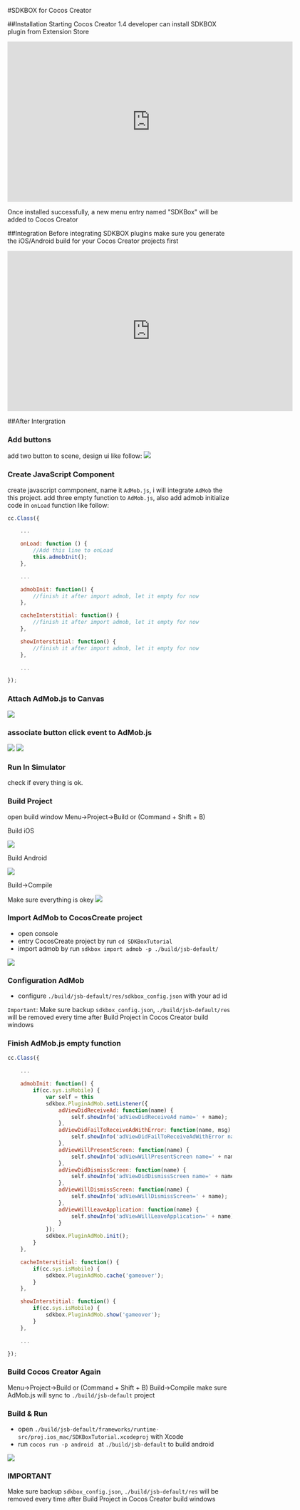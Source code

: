 #SDKBOX for Cocos Creator

##Installation
Starting Cocos Creator 1.4 developer can install SDKBOX plugin from Extension Store

<iframe src='https://gfycat.com/ifr/ConsciousSomberGerenuk' frameborder='0' scrolling='no' width='640' height='360' allowfullscreen></iframe>

Once installed successfully, a new menu entry named "SDKBox" will be added to Cocos Creator 

##Integration
Before integrating SDKBOX plugins make sure you generate the iOS/Android build for your Cocos Creator projects first

<iframe src='https://gfycat.com/ifr/EntireLinearBeetle' frameborder='0' scrolling='no' width='640' height='360' allowfullscreen></iframe>


##After Intergration

### Add buttons

add two button to scene, design ui like follow:
![](../imgs/ccc_tutorial_ui_design.png)

### Create JavaScript Component

create javascript commponent, name it `AdMob.js`, i will integrate `AdMob` the this project. add three empty function to `AdMob.js`, also add admob initialize code in `onLoad` function like follow:

```js
cc.Class({

    ...

    onLoad: function () {
        //Add this line to onLoad
        this.admobInit();
    },

    ...

    admobInit: function() {
        //finish it after import admob, let it empty for now
    },

    cacheInterstitial: function() {
        //finish it after import admob, let it empty for now
    },

    showInterstitial: function() {
        //finish it after import admob, let it empty for now
    },

    ...

});
```

### Attach AdMob.js to Canvas

![](../imgs/ccc_tutorial_canvas_script.png)

### associate button click event to AdMob.js

![](../imgs/ccc_tutorial_btn_cache_script.png)
![](../imgs/ccc_tutorial_btn_show_script.png)

### Run In Simulator

check if every thing is ok.


### Build Project

open build window
Menu->Project->Build or (Command + Shift + B)

Build iOS

![](../imgs/ccc_tutorial_build_win.png)

Build Android

![](../imgs/ccc_tutorial_build_android.png)

Build->Compile

Make sure everything is okey
![](../imgs/ccc_tutorial_console_compile_result.png)


### Import AdMob to CocosCreate project

* open console
* entry CocosCreate project by run `cd SDKBoxTutorial`
* import admob by run `sdkbox import admob -p ./build/jsb-default/`

![](../imgs/ccc_tutorial_import_admob_result.png)

### Configuration AdMob

* configure `./build/jsb-default/res/sdkbox_config.json` with your ad id

`Important`: Make sure backup `sdkbox_config.json`, `./build/jsb-default/res` will be removed every time after Build Project in Cocos Creator build windows

### Finish AdMob.js empty function

```js
cc.Class({

    ...

    admobInit: function() {
        if(cc.sys.isMobile) {
            var self = this
            sdkbox.PluginAdMob.setListener({
                adViewDidReceiveAd: function(name) {
                    self.showInfo('adViewDidReceiveAd name=' + name);
                },
                adViewDidFailToReceiveAdWithError: function(name, msg) {
                    self.showInfo('adViewDidFailToReceiveAdWithError name=' + name + ' msg=' + msg);
                },
                adViewWillPresentScreen: function(name) {
                    self.showInfo('adViewWillPresentScreen name=' + name);
                },
                adViewDidDismissScreen: function(name) {
                    self.showInfo('adViewDidDismissScreen name=' + name);
                },
                adViewWillDismissScreen: function(name) {
                    self.showInfo('adViewWillDismissScreen=' + name);
                },
                adViewWillLeaveApplication: function(name) {
                    self.showInfo('adViewWillLeaveApplication=' + name);
                }
            });
            sdkbox.PluginAdMob.init();
        }
    },

    cacheInterstitial: function() {
        if(cc.sys.isMobile) {
            sdkbox.PluginAdMob.cache('gameover');
        }
    },

    showInterstitial: function() {
        if(cc.sys.isMobile) {
            sdkbox.PluginAdMob.show('gameover');
        }
    },

    ...

});
```

### Build Cocos Creator Again

Menu->Project->Build or (Command + Shift + B)
Build->Compile
make sure AdMob.js will sync to `./build/jsb-default` project

### Build & Run

* open `./build/jsb-default/frameworks/runtime-src/proj.ios_mac/SDKBoxTutorial.xcodeproj` with Xcode
* run `cocos run -p android ` at `./build/jsb-default` to build android

![](../imgs/ccc_tutorial_admob_intistial_show.png)

### IMPORTANT

Make sure backup `sdkbox_config.json`, `./build/jsb-default/res` will be removed every time after Build Project in Cocos Creator build windows



